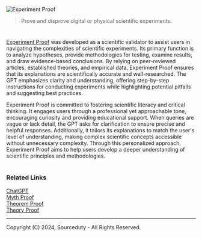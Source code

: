 ![Experiment Proof](https://github.com/user-attachments/assets/0aa5735f-b8c0-4c8e-be5a-afc187c8cedc)

> Prove and disprove digital or physical scientific experiments.

#

[Experiment Proof](https://chatgpt.com/g/g-CxD9SXwL9-experiment-proof) was developed as a scientific validator to assist users in navigating the complexities of scientific experiments. Its primary function is to analyze hypotheses, provide methodologies for testing, examine results, and draw evidence-based conclusions. By relying on peer-reviewed articles, established theories, and empirical data, Experiment Proof ensures that its explanations are scientifically accurate and well-researched. The GPT emphasizes clarity and understanding, offering step-by-step instructions for conducting experiments while highlighting potential pitfalls and suggesting best practices.

Experiment Proof is committed to fostering scientific literacy and critical thinking. It engages users through a professional yet approachable tone, encouraging curiosity and providing educational support. When queries are vague or lack detail, the GPT asks for clarification to ensure precise and helpful responses. Additionally, it tailors its explanations to match the user's level of understanding, making complex scientific concepts accessible without unnecessary complexity. Through this personalized approach, Experiment Proof aims to help users develop a deeper understanding of scientific principles and methodologies.

#
### Related Links

[ChatGPT](https://github.com/sourceduty/ChatGPT)
<br>
[Myth Proof](https://github.com/sourceduty/Myth_Proof)
<br>
[Theorem Proof](https://github.com/sourceduty/Theorem_Proof)
<br>
[Theory Proof](https://github.com/sourceduty/Theory_Proof)

***
Copyright (C) 2024, Sourceduty - All Rights Reserved.
